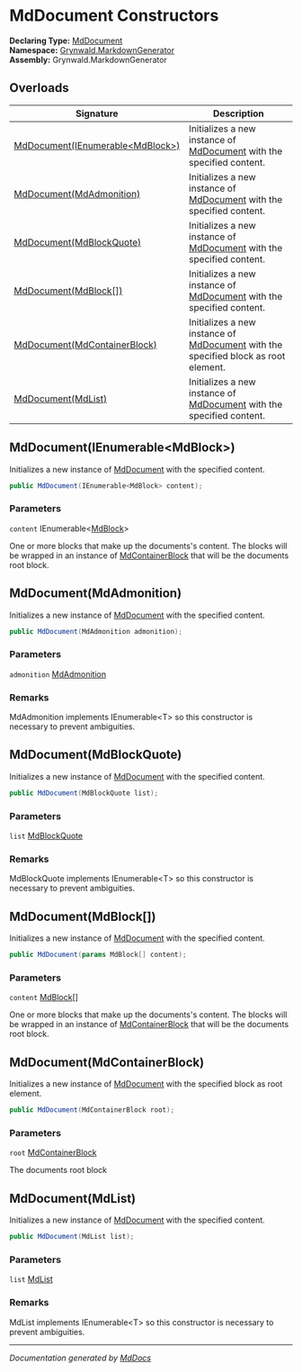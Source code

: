 ﻿<!--  
  <auto-generated>   
    The contents of this file were generated by a tool.  
    Changes to this file may be list if the file is regenerated  
  </auto-generated>   
-->

# MdDocument Constructors

**Declaring Type:** [MdDocument](../index.md)  
**Namespace:** [Grynwald.MarkdownGenerator](../../index.md)  
**Assembly:** Grynwald.MarkdownGenerator

## Overloads

| Signature                                                           | Description                                                                                       |
| ------------------------------------------------------------------- | ------------------------------------------------------------------------------------------------- |
| [MdDocument(IEnumerable\<MdBlock\>)](#mddocumentienumerablemdblock) | Initializes a new instance of [MdDocument](../index.md) with the specified content.               |
| [MdDocument(MdAdmonition)](#mddocumentmdadmonition)                 | Initializes a new instance of [MdDocument](../index.md) with the specified content.               |
| [MdDocument(MdBlockQuote)](#mddocumentmdblockquote)                 | Initializes a new instance of [MdDocument](../index.md) with the specified content.               |
| [MdDocument(MdBlock\[\])](#mddocumentmdblock)                       | Initializes a new instance of [MdDocument](../index.md) with the specified content.               |
| [MdDocument(MdContainerBlock)](#mddocumentmdcontainerblock)         | Initializes a new instance of [MdDocument](../index.md) with the specified block as root element. |
| [MdDocument(MdList)](#mddocumentmdlist)                             | Initializes a new instance of [MdDocument](../index.md) with the specified content.               |

## MdDocument(IEnumerable\<MdBlock\>)

Initializes a new instance of [MdDocument](../index.md) with the specified content.

```csharp
public MdDocument(IEnumerable<MdBlock> content);
```

### Parameters

`content`  IEnumerable\<[MdBlock](../../MdBlock/index.md)\>

One or more blocks that make up the documents's content. The blocks will be wrapped in an instance of [MdContainerBlock](../../MdContainerBlock/index.md) that will be the documents root block.

## MdDocument(MdAdmonition)

Initializes a new instance of [MdDocument](../index.md) with the specified content.

```csharp
public MdDocument(MdAdmonition admonition);
```

### Parameters

`admonition`  [MdAdmonition](../../Extensions/MdAdmonition/index.md)

### Remarks

MdAdmonition implements IEnumerable\<T\> so this constructor is necessary to prevent ambiguities.

## MdDocument(MdBlockQuote)

Initializes a new instance of [MdDocument](../index.md) with the specified content.

```csharp
public MdDocument(MdBlockQuote list);
```

### Parameters

`list`  [MdBlockQuote](../../MdBlockQuote/index.md)

### Remarks

MdBlockQuote implements IEnumerable\<T\> so this constructor is necessary to prevent ambiguities.

## MdDocument(MdBlock\[\])

Initializes a new instance of [MdDocument](../index.md) with the specified content.

```csharp
public MdDocument(params MdBlock[] content);
```

### Parameters

`content`  [MdBlock](../../MdBlock/index.md)\[\]

One or more blocks that make up the documents's content. The blocks will be wrapped in an instance of [MdContainerBlock](../../MdContainerBlock/index.md) that will be the documents root block.

## MdDocument(MdContainerBlock)

Initializes a new instance of [MdDocument](../index.md) with the specified block as root element.

```csharp
public MdDocument(MdContainerBlock root);
```

### Parameters

`root`  [MdContainerBlock](../../MdContainerBlock/index.md)

The documents root block

## MdDocument(MdList)

Initializes a new instance of [MdDocument](../index.md) with the specified content.

```csharp
public MdDocument(MdList list);
```

### Parameters

`list`  [MdList](../../MdList/index.md)

### Remarks

MdList implements IEnumerable\<T\> so this constructor is necessary to prevent ambiguities.

___

*Documentation generated by [MdDocs](https://github.com/ap0llo/mddocs)*

